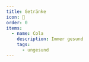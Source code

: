 ```yaml
---
title: Getränke
icon: 🍴
order: 0
items:
  - name: Cola
    description: Immer gesund
    tags:
      - ungesund
---
```

